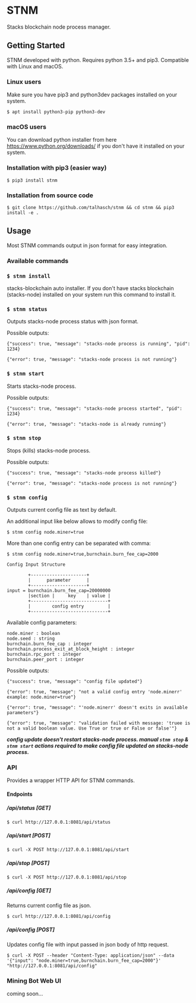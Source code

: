 # STNM

Stacks blockchain node process manager.

## Getting Started

STNM developed with python. Requires python 3.5+ and pip3. Compatible with Linux and macOS.

### Linux users

Make sure you have pip3 and python3dev packages installed on your system.

`$ apt install python3-pip python3-dev` 

### macOS users
You can download python installer from here https://www.python.org/downloads/ if you don't have it installed on your system.

### Installation with pip3 (easier way)
 
`$ pip3 install stnm` 

### Installation from source code

`$ git clone https://github.com/talhasch/stnm && cd stnm && pip3 install -e .` 

## Usage

Most STNM commands output in json format for easy integration.

### Available commands

### `$ stnm install`

stacks-blockchain auto installer. If you don't have stacks blockchain (stacks-node) installed on your system run this command to install it.

### `$ stnm status`

Outputs stacks-node process status with json format.

Possible outputs:

`{"success": true, "message": "stacks-node process is running", "pid": 1234}`

`{"error": true, "message": "stacks-node process is not running"}`


### `$ stnm start`

Starts stacks-node process.

Possible outputs:

`{"success": true, "message": "stacks-node process started", "pid": 1234}`

`{"error": true, "message": "stacks-node is already running"}`


### `$ stnm stop`

Stops (kills) stacks-node process.

Possible outputs:

`{"success": true, "message": "stacks-node process killed"}`

`{"error": true, "message": "stacks-node process is not running"}`

### `$ stnm config`

Outputs current config file as text by default.

An additional input like below allows to modify config file:

`$ stnm config node.miner=true`

More than one config entry can be separated with comma:

`$ stnm config node.miner=true,burnchain.burn_fee_cap=2000`

```
Config Input Structure

        +---------------------+
        |      parameter      |
        +---------------------+
input = burnchain.burn_fee_cap=20000000
        |section |     key    | value |
        +-----------------------------+
        |        config entry         |
        +-----------------------------+
```

Available config parameters:

```
node.miner : boolean
node.seed : string
burnchain.burn_fee_cap : integer
burnchain.process_exit_at_block_height : integer
burnchain.rpc_port : integer
burnchain.peer_port : integer
```

Possible outputs:

```{"success": true, "message": "config file updated"}```

```{"error": true, "message": "not a valid config entry 'node.minerr' example: node.miner=true"}```

```{"error": true, "message": "'node.minerr' doesn't exits in available parameters"}```

```{"error": true, "message": "validation failed with message: 'truee is not a valid boolean value. Use True or true or False or false'"}```

***config update doesn't restart stacks-node process. manual `stnm stop` & `stnm start` actions required to make config file updated on stacks-node process.***


### API

Provides a wrapper HTTP API for STNM commands.

#### Endpoints

##### /api/status [GET]

`$ curl http://127.0.0.1:8081/api/status` 

##### /api/start [POST]

`$ curl -X POST http://127.0.0.1:8081/api/start` 

##### /api/stop [POST]

`$ curl -X POST http://127.0.0.1:8081/api/stop`

##### /api/config [GET]

Returns current config file as json.

`$ curl http://127.0.0.1:8081/api/config` 

##### /api/config [POST]

Updates config file with input passed in json body of http request.

`$ curl -X POST --header "Content-Type: application/json" --data '{"input": "node.miner=true,burnchain.burn_fee_cap=2000"}' "http://127.0.0.1:8081/api/config"`


### Mining Bot Web UI

coming soon...


